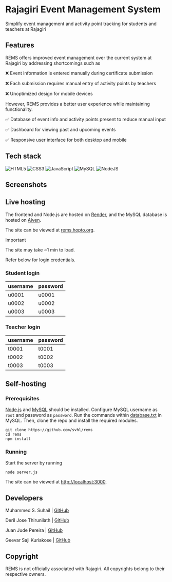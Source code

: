 # Rajagiri Event Management System

Simplify event management and activity point tracking for students and teachers at Rajagiri

## Features

REMS offers improved event management over the current system at Rajagiri by addressing shortcomings such as

❌ Event information is entered manually during certificate submission

❌ Each submission requires manual entry of activity points by teachers

❌ Unoptimized design for mobile devices

However, REMS provides a better user experience while maintaining functionality.

✅ Database of event info and activity points present to reduce manual input

✅ Dashboard for viewing past and upcoming events

✅ Responsive user interface for both desktop and mobile

## Tech stack

![HTML5](https://img.shields.io/badge/html5-%23E34F26.svg?style=for-the-badge&logo=html5&logoColor=white) ![CSS3](https://img.shields.io/badge/css3-%231572B6.svg?style=for-the-badge&logo=css3&logoColor=white) ![JavaScript](https://img.shields.io/badge/javascript-%23323330.svg?style=for-the-badge&logo=javascript&logoColor=%23F7DF1E) ![MySQL](https://img.shields.io/badge/mysql-4479A1.svg?style=for-the-badge&logo=mysql&logoColor=white) ![NodeJS](https://img.shields.io/badge/node.js-6DA55F?style=for-the-badge&logo=node.js&logoColor=white)

## Screenshots

## Live hosting

The frontend and Node.js are hosted on [Render](https://render.com/), and the MySQL database is hosted on [Aiven](https://aiven.io/).

The site can be viewed at [rems.hopto.org](https://rems.hopto.org).

> [!IMPORTANT]
> The site may take ~1 min to load.
>
> Refer below for login credentials.

### Student login

| username | password |
| -------- | -------- |
| u0001    | u0001    |
| u0002    | u0002    |
| u0003    | u0003    |

### Teacher login

| username | password |
| -------- | -------- |
| t0001    | t0001    |
| t0002    | t0002    |
| t0003    | t0003    |

## Self-hosting

### Prerequisites

[Node.js](https://nodejs.org/en/download) and [MySQL](https://dev.mysql.com/downloads/mysql/) should be installed. Configure MySQL username as `root` and password as `password`. Run the commands within [database.txt](https://github.com/svhl/rems/blob/main/database.txt) in MySQL. Then, clone the repo and install the required modules.

```
git clone https://github.com/svhl/rems
cd rems
npm install
```

### Running

Start the server by running

```
node server.js
```

The site can be viewed at [http://localhost:3000](http://localhost:3000).

## Developers

Muhammed S. Suhail | [GitHub](https://github.com/svhl)

Deril Jose Thirunilath | [GitHub](https://github.com/deriljose)

Juan Jude Pereira | [GitHub](https://github.com/juanpereiira)

Geevar Saji Kuriakose | [GitHub](https://github.com/Geevar12)

## Copyright

REMS is not officially associated with Rajagiri. All copyrights belong to their respective owners.